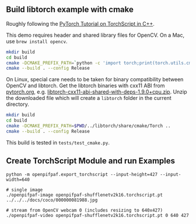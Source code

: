 ## Build libtorch example with cmake

Roughly following the
[PyTorch Tutorial on TorchScript in C++](https://pytorch.org/tutorials/advanced/cpp_export.html).

This demo requires header and shared library files for OpenCV.
On a Mac, use `brew install opencv`.

```sh
mkdir build
cd build
cmake -DCMAKE_PREFIX_PATH=`python -c 'import torch;print(torch.utils.cmake_prefix_path)'` ..
cmake --build . --config Release
```

On Linux, special care needs to be taken
for binary compatibility between OpenCV and libtorch. Get the libtorch binaries
with cxx11 ABI from [pytorch.org](https://pytorch.org/get-started/locally/),
e.g. [libtorch-cxx11-abi-shared-with-deps-1.9.0+cpu.zip](https://download.pytorch.org/libtorch/cpu/libtorch-cxx11-abi-shared-with-deps-1.9.0%2Bcpu.zip). Unzip
the downloaded file which will create a `libtorch` folder in the current directory.

```sh
mkdir build
cd build
cmake -DCMAKE_PREFIX_PATH=$PWD/../libtorch/share/cmake/Torch ..
cmake --build . --config Release
```

This build is tested in `tests/test_cmake.py`.


## Create TorchScript Module and run Examples

```
python -m openpifpaf.export_torchscript --input-height=427 --input-width=640

# single image
./openpifpaf-image openpifpaf-shufflenetv2k16.torchscript.pt ../../../docs/coco/000000081988.jpg

# stream from OpenCV webcam 0 (includes resizing to 640x427)
./openpifpaf-video openpifpaf-shufflenetv2k16.torchscript.pt 0 640 427
```
